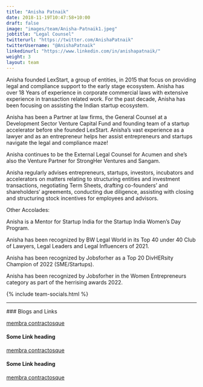 ```yaml
---
title: "Anisha Patnaik"
date: 2018-11-19T10:47:58+10:00
draft: false
image: "images/team/Anisha-Patnaik1.jpeg"
jobtitle: "Legal Counsel"
twitterurl: "https://twitter.com/AnishaPatnaik"
twitterUsername: "@AnishaPatnaik"
linkedinurl: "https://www.linkedin.com/in/anishapatnaik/"
weight: 3
layout: team
---
```


Anisha founded LexStart, a group of entities, in 2015 that focus on providing legal and compliance support to the early stage ecosystem. Anisha has over 18 Years of experience in corporate commercial laws with extensive experience in transaction related work. For the past decade, Anisha has been focusing on assisting the Indian startup ecosystem.

Anisha has been a Partner at law firms, the General Counsel at a Development Sector Venture Capital Fund and founding team of a startup accelerator before she founded LexStart. Anisha’s vast experience as a lawyer and as an entrepreneur helps her assist entrepreneurs and startups navigate the legal and compliance maze!

Anisha continues to be the External Legal Counsel for Acumen and she’s also the Venture Partner for StrongHer Ventures and Sangam.

Anisha regularly advises entrepreneurs, startups, investors, incubators and accelerators on matters relating to structuring entities and investment transactions, negotiating Term Sheets, drafting co-founders’ and shareholders‘ agreements, conducting due diligence, assisting with closing and structuring stock incentives for employees and advisors.

Other Accolades:

Anisha is a Mentor for Startup India for the Startup India Women’s Day Program.

Anisha has been recognized by BW Legal World in its Top 40 under 40 Club of Lawyers, Legal
Leaders and Legal Influencers of 2021.

Anisha has been recognized by Jobsforher as a Top 20 DivHERsity Champion of 2022 (SME/Startups).

Anisha has been recognized by Jobsforher in the Women Entrepreneurs category as part of the
herrising awards 2022.


{% include team-socials.html %}

<hr/>
### Blogs and Links

[membra contractosque](#linkurl)

#### Some Link heading
[membra contractosque](#linkurl)

#### Some Link heading
[membra contractosque](#linkurl)
